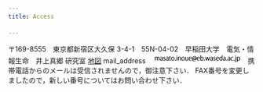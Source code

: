 ```yaml
---
title: Access

---
```


〒169-8555　東京都新宿区大久保 3-4-1　55N-04-02　早稲田大学　電気・情報生命　井上真郷 研究室
[地図](https://www.waseda.jp/fsci/access/)
mail_address
![mail_Text](image/text_mail.jpg)
携帯電話からのメールは受信されませんので，御注意下さい．
FAX番号を変更しましたので，新しい番号についてはお問い合わせ下さい．
